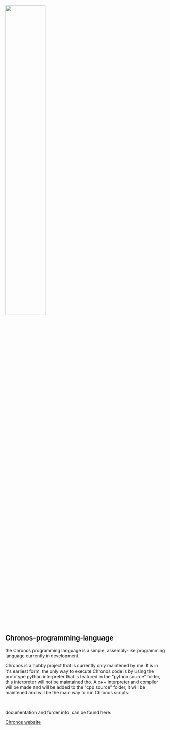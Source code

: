 <img src="https://github.com/user-attachments/assets/54024782-757e-41ec-a4eb-0ac330e94ccc" width="50%" height="50%"/>
<h2>Chronos-programming-language</h2>
<p>the Chronos programming language is a simple, assembly-like programming language currently in development.</p>
<p>Chronos is a hobby project that is currently only maintened by me. It is in it's earliest form, the only way to execute Chronos code is by using the prototype python interpreter that is featured in the "python source" folder, this interpreter will not be maintained tho. A c++ interpreter and compiler will be made and will be added to the "cpp source" folder, it will be maintened and will be the main way to run Chronos scripts.</p>
</br>
<p>documentation and furder info. can be found here:</p>
<a href ="">Chronos website</a>

